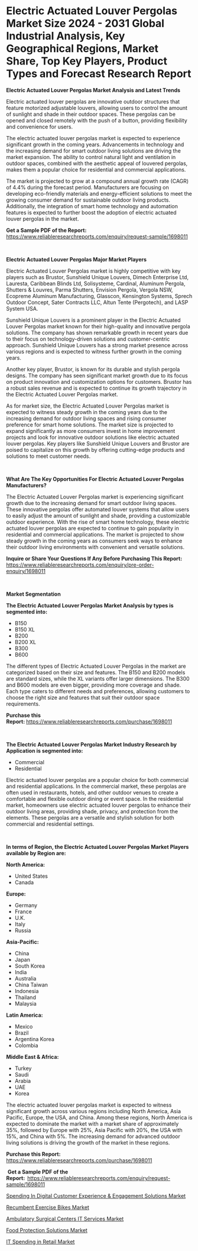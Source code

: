 <p><h1>Electric Actuated Louver Pergolas Market Size 2024 - 2031 Global Industrial Analysis, Key Geographical Regions, Market Share, Top Key Players, Product Types and Forecast Research Report</h1></p><p><strong>Electric Actuated Louver Pergolas Market Analysis and Latest Trends</strong></p>
<p><p>Electric actuated louver pergolas are innovative outdoor structures that feature motorized adjustable louvers, allowing users to control the amount of sunlight and shade in their outdoor spaces. These pergolas can be opened and closed remotely with the push of a button, providing flexibility and convenience for users.</p><p>The electric actuated louver pergolas market is expected to experience significant growth in the coming years. Advancements in technology and the increasing demand for smart outdoor living solutions are driving the market expansion. The ability to control natural light and ventilation in outdoor spaces, combined with the aesthetic appeal of louvered pergolas, makes them a popular choice for residential and commercial applications.</p><p>The market is projected to grow at a compound annual growth rate (CAGR) of 4.4% during the forecast period. Manufacturers are focusing on developing eco-friendly materials and energy-efficient solutions to meet the growing consumer demand for sustainable outdoor living products. Additionally, the integration of smart home technology and automation features is expected to further boost the adoption of electric actuated louver pergolas in the market.</p></p>
<p><strong>Get a Sample PDF of the Report:&nbsp;</strong> <a href="https://www.reliableresearchreports.com/enquiry/request-sample/1698011">https://www.reliableresearchreports.com/enquiry/request-sample/1698011</a></p>
<p>&nbsp;</p>
<p><strong>Electric Actuated Louver Pergolas Major Market Players</strong></p>
<p><p>Electric Actuated Louver Pergolas market is highly competitive with key players such as Brustor, Sunshield Unique Louvers, Dimech Enterprise Ltd, Lauresta, Caribbean Blinds Ltd, Solisysteme, Cardinal, Aluminum Pergola, Shutters & Louvres, Parma Shutters, Envision Pergola, Vergola NSW, Ecopreme Aluminum Manufacturing, Glasscon, Kensington Systems, Sprech Outdoor Concept, Sater Contracts LLC, Altun Tente (Pergotech), and LASP System USA.</p><p>Sunshield Unique Louvers is a prominent player in the Electric Actuated Louver Pergolas market known for their high-quality and innovative pergola solutions. The company has shown remarkable growth in recent years due to their focus on technology-driven solutions and customer-centric approach. Sunshield Unique Louvers has a strong market presence across various regions and is expected to witness further growth in the coming years.</p><p>Another key player, Brustor, is known for its durable and stylish pergola designs. The company has seen significant market growth due to its focus on product innovation and customization options for customers. Brustor has a robust sales revenue and is expected to continue its growth trajectory in the Electric Actuated Louver Pergolas market.</p><p>As for market size, the Electric Actuated Louver Pergolas market is expected to witness steady growth in the coming years due to the increasing demand for outdoor living spaces and rising consumer preference for smart home solutions. The market size is projected to expand significantly as more consumers invest in home improvement projects and look for innovative outdoor solutions like electric actuated louver pergolas. Key players like Sunshield Unique Louvers and Brustor are poised to capitalize on this growth by offering cutting-edge products and solutions to meet customer needs.</p></p>
<p>&nbsp;</p>
<p><strong>What Are The Key Opportunities For Electric Actuated Louver Pergolas Manufacturers?</strong></p>
<p><p>The Electric Actuated Louver Pergolas market is experiencing significant growth due to the increasing demand for smart outdoor living spaces. These innovative pergolas offer automated louver systems that allow users to easily adjust the amount of sunlight and shade, providing a customizable outdoor experience. With the rise of smart home technology, these electric actuated louver pergolas are expected to continue to gain popularity in residential and commercial applications. The market is projected to show steady growth in the coming years as consumers seek ways to enhance their outdoor living environments with convenient and versatile solutions.</p></p>
<p><strong>Inquire or Share Your Questions If Any Before Purchasing This Report:</strong> <a href="https://www.reliableresearchreports.com/enquiry/pre-order-enquiry/1698011">https://www.reliableresearchreports.com/enquiry/pre-order-enquiry/1698011</a></p>
<p>&nbsp;</p>
<p><strong>Market Segmentation</strong></p>
<p><strong>The Electric Actuated Louver Pergolas Market Analysis by types is segmented into:</strong></p>
<p><ul><li>B150</li><li>B150 XL</li><li>B200</li><li>B200 XL</li><li>B300</li><li>B600</li></ul></p>
<p><p>The different types of Electric Actuated Louver Pergolas in the market are categorized based on their size and features. The B150 and B200 models are standard sizes, while the XL variants offer larger dimensions. The B300 and B600 models are even bigger, providing more coverage and shade. Each type caters to different needs and preferences, allowing customers to choose the right size and features that suit their outdoor space requirements.</p></p>
<p><strong>Purchase this Report:&nbsp;</strong><a href="https://www.reliableresearchreports.com/purchase/1698011">https://www.reliableresearchreports.com/purchase/1698011</a></p>
<p>&nbsp;</p>
<p><strong>The Electric Actuated Louver Pergolas Market Industry Research by Application is segmented into:</strong></p>
<p><ul><li>Commercial</li><li>Residential</li></ul></p>
<p><p>Electric actuated louver pergolas are a popular choice for both commercial and residential applications. In the commercial market, these pergolas are often used in restaurants, hotels, and other outdoor venues to create a comfortable and flexible outdoor dining or event space. In the residential market, homeowners use electric actuated louver pergolas to enhance their outdoor living areas, providing shade, privacy, and protection from the elements. These pergolas are a versatile and stylish solution for both commercial and residential settings.</p></p>
<p>&nbsp;</p>
<p><strong>In terms of Region, the Electric Actuated Louver Pergolas Market Players available by Region are:</strong></p>
<p>
    <p> <strong> North America: </strong>
        <ul>
            <li>United States</li>
            <li>Canada</li>
        </ul>
        </p> 
    <p> <strong> Europe: </strong>
        <ul>
            <li>Germany</li>
            <li>France</li>
            <li>U.K.</li>
            <li>Italy</li>
            <li>Russia</li>
        </ul>
        </p> 
    <p> <strong> Asia-Pacific: </strong>
        <ul>
            <li>China</li>
            <li>Japan</li>
            <li>South Korea</li>
            <li>India</li>
            <li>Australia</li>
            <li>China Taiwan</li>
            <li>Indonesia</li>
            <li>Thailand</li>
            <li>Malaysia</li>
        </ul>
        </p> 
    <p> <strong> Latin America: </strong>
        <ul>
            <li>Mexico</li>
            <li>Brazil</li>
            <li>Argentina Korea</li>
            <li>Colombia</li>
        </ul>
        </p> 
    <p> <strong> Middle East & Africa: </strong>
        <ul>
            <li>Turkey</li>
            <li>Saudi</li>
            <li>Arabia</li>
            <li>UAE</li>
            <li>Korea</li>
        </ul>
    </p>
    </p>
<p><p>The electric actuated louver pergolas market is expected to witness significant growth across various regions including North America, Asia Pacific, Europe, the USA, and China. Among these regions, North America is expected to dominate the market with a market share of approximately 35%, followed by Europe with 25%, Asia Pacific with 20%, the USA with 15%, and China with 5%. The increasing demand for advanced outdoor living solutions is driving the growth of the market in these regions.</p></p>
<p><strong>Purchase this Report: </strong><a href="https://www.reliableresearchreports.com/purchase/1698011">https://www.reliableresearchreports.com/purchase/1698011</a></p>
<p>&nbsp;<strong>Get a Sample PDF of the Report:&nbsp;&nbsp;</strong><a href="https://www.reliableresearchreports.com/enquiry/request-sample/1698011">https://www.reliableresearchreports.com/enquiry/request-sample/1698011</a></p>
<p><strong></strong></p>
<p><p><a href="https://medium.com/@adrainratke/spending-in-digital-customer-experience-amp-engagement-solutions-market-furnishes-information-on-b394a934331c">Spending In Digital Customer Experience & Engagement Solutions Market</a></p><p><a href="https://github.com/ruddyyedelwadw/Market-Research-Report-List-1/blob/main/recumbent-exercise-bikes-market.md">Recumbent Exercise Bikes Market</a></p><p><a href="https://medium.com/@adrainratke/ambulatory-surgical-centers-it-services-market-research-report-its-history-and-forecast-2024-to-bf5834aaffa2">Ambulatory Surgical Centers IT Services Market</a></p><p><a href="https://medium.com/p/f5c3e5a12110/edit">Food Protection Solutions Market</a></p><p><a href="https://medium.com/@adrainratke/it-spending-in-retail-market-analysis-and-sze-forecasted-for-period-from-2024-to-2031-d57f3ceb1c32">IT Spending in Retail Market</a></p></p>